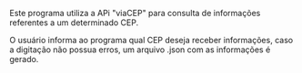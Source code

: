 Este programa utiliza a APi "viaCEP" para consulta de informações referentes a um determinado CEP. 

O usuário informa ao programa qual CEP deseja receber informações, caso a digitação não possua erros, um arquivo .json com as informações é gerado. 
